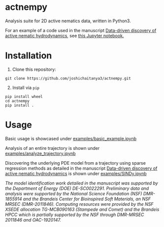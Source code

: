 # actnempy

Analysis suite for 2D active nematics data, written in Python3.

For an example of a code used in the manuscript [Data-driven discovery of active nematic hydrodynamics](https://arxiv.org/abs/2202.12854), see [this Jupyter notebook.](examples/SINDy.ipynb)

# Installation

1. Clone this repository:

```
git clone https://github.com/joshichaitanya3/actnempy.git
```

2. Install via `pip`

```
pip install wheel
cd actnempy
pip install .
```

# Usage

Basic usage is showcased under [examples/basic_example.ipynb](examples/basic_example.ipynb)

Analysis of an entire trajectory is shown under [examples/analyze_trajectory.ipynb](examples/analyze_trajectory.ipynb)

Discovering the underlying PDE model from a trajectory using sparse regression methods as detailed in the manuscript [Data-driven discovery of active nematic hydrodynamics](https://arxiv.org/abs/2202.12854) is shown under [examples/SINDy.ipynb](examples/SINDy.ipynb)

_The model identification work detailed in the manuscript was supported by the Department of Energy (DOE) DE-SC0022291. Preliminary data and analysis were supported by the National Science Foundation (NSF) DMR-1855914 and the Brandeis Center for Bioinspired Soft Materials, an NSF MRSEC (DMR-2011846). Computing resources were provided by the NSF XSEDE allocation TG-MCB090163 (Stampede and Comet) and the Brandeis HPCC which is partially supported by the NSF through DMR-MRSEC 2011846 and OAC-1920147._
